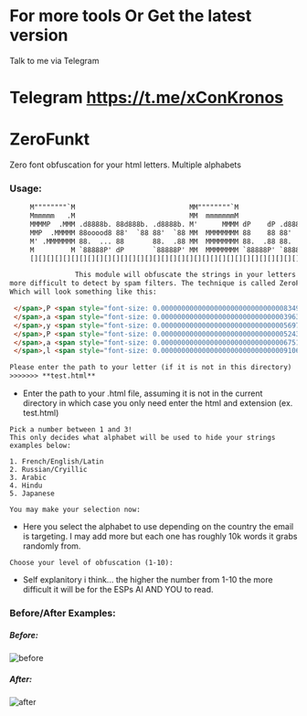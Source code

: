 # For more tools Or Get the latest version
Talk to me via Telegram
# Telegram https://t.me/xConKronos

# ZeroFunkt
Zero font obfuscation for your html letters. Multiple alphabets


### Usage:

```html
     M""""""""`M                            MM""""""""`M                   dP       M""""""""M
     Mmmmmm   .M                            MM  mmmmmmmM                   88       Mmmm  mmmM
     MMMMP  .MMM .d8888b. 88d888b. .d8888b. M'      MMMM dP    dP .d8888b. 88  .dP  MMMM  MMMM
     MMP  .MMMMM 88ooood8 88'  `88 88'  `88 MM  MMMMMMMM 88    88 88'  `"" 88888"   MMMM  MMMM
     M' .MMMMMMM 88.  ... 88       88.  .88 MM  MMMMMMMM 88.  .88 88.  ... 88  `8b. MMMM  MMMM
     M         M `88888P' dP       `88888P' MM  MMMMMMMM `88888P' `88888P' dP   `YP MMMM  MMMM
     [][][][][][][][][][][][][][][][][][][][][][][][][][][][][][][][][][][][][][][][][][][][][]

                This module will obfuscate the strings in your letters in order to make your content
more difficult to detect by spam filters. The technique is called ZeroFont.
Which will look something like this:

 </span>,P <span style="font-size: 0.0000000000000000000000000000008349vh;">Farmer
 </span>,a <span style="font-size: 0.00000000000000000000000000000039632%;">soutien
 </span>,y <span style="font-size: 0.00000000000000000000000000000056979em;">océans
 </span>,P <span style="font-size: 0.0000000000000000000000000000005243%;">debout,
 </span>,a <span style="font-size: 0.00000000000000000000000000000067519vw;">enseignants,
 </span>,l <span style="font-size: 0.00000000000000000000000000000091066vw;">celui-ci

Please enter the path to your letter (if it is not in this directory)
>>>>>>> **test.html**
```

- Enter the path to your .html file, assuming it is not in the current directory in which case you only need enter the html and extension (ex. test.html)

```
Pick a number between 1 and 3!
This only decides what alphabet will be used to hide your strings examples below:

1. French/English/Latin
2. Russian/Cryillic
3. Arabic
4. Hindu
5. Japanese

You may make your selection now:

```

- Here you select the alphabet to use depending on the country the email is targeting. I may add more but each one has roughly 10k words it grabs randomly from.

```
Choose your level of obfuscation (1-10): 
```

- Self explanitory i think... the higher the number from 1-10 the more difficult it will be for the ESPs AI AND YOU to read. 

### Before/After Examples:
##### Before:
![before](https://github.com/kromatixx/ZeroFunkt/blob/main/htmlUnENC.png)

##### After:
![after](https://github.com/kromatixx/ZeroFunkt/blob/main/enchtml.png)
